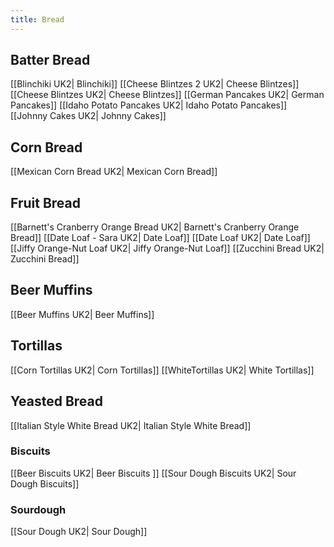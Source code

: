 ```yaml
---
title: Bread
---
```

## Batter Bread
[[Blinchiki UK2| Blinchiki]]
[[Cheese Blintzes 2 UK2| Cheese Blintzes]]
[[Cheese Blintzes UK2| Cheese Blintzes]]
[[German Pancakes UK2| German Pancakes]]
[[Idaho Potato Pancakes UK2| Idaho Potato Pancakes]]
[[Johnny Cakes UK2| Johnny Cakes]]
## Corn Bread
[[Mexican Corn Bread UK2| Mexican Corn Bread]]
## Fruit Bread
[[Barnett's Cranberry Orange Bread UK2| Barnett's Cranberry Orange Bread]]
[[Date Loaf - Sara UK2| Date Loaf]]
[[Date Loaf UK2| Date Loaf]]
[[Jiffy Orange-Nut Loaf UK2| Jiffy Orange-Nut Loaf]]
[[Zucchini Bread UK2| Zucchini Bread]]
## Beer Muffins
[[Beer Muffins UK2| Beer Muffins]]
## Tortillas
[[Corn Tortillas UK2| Corn Tortillas]]
[[WhiteTortillas UK2| White Tortillas]]
## Yeasted Bread
[[Italian Style White Bread UK2| Italian Style White Bread]]
### Biscuits 
[[Beer Biscuits UK2| Beer Biscuits ]]
[[Sour Dough Biscuits UK2| Sour Dough Biscuits]]
### Sourdough
[[Sour Dough UK2| Sour Dough]]